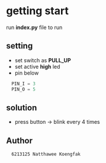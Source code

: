 # getting start

run **index.py** file to run

## setting
- set switch as **PULL_UP**
- set active **high** led
- pin below
```py
  PIN_I = 3
  PIN_O = 5
```
## solution
  - press button -> blink every 4 times

## Author
```
  6213125 Natthawee Koengfak
```